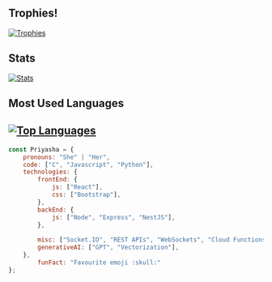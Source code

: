 Trophies!
---
[![Trophies](https://github-profile-trophy.vercel.app/?username=Priyasha-Yadav&theme=juicyfresh&no-frame=true&margin-w=15&margin-h=15)](https://github.com/Priyasha-Yadav)

Stats
---
[![Stats](https://github-readme-stats.vercel.app/api?username=Priyasha-Yadav\&show_icons=true\&rank_icon=github&theme=highcontrast&border_color=00000000)](https://github.com/Priyasha-Yadav) 

Most Used Languages
---

[![Top Languages](https://github-readme-stats.vercel.app/api/top-langs/?username=Priyasha-Yadav&layout=compact&theme=highcontrast&border_color=00000000)](https://github.com/Priyasha-Yadav)
---
```javascript
const Priyasha = {
    pronouns: "She" | "Her",
    code: ["C", "Javascript", "Python"],
    technologies: {
        frontEnd: {
            js: ["React"],
            css: ["Bootstrap"],
        },
        backEnd: {
            js: ["Node", "Express", "NestJS"],
        },
      
        misc: ["Socket.IO", "REST APIs", "WebSockets", "Cloud Functions"],
        generativeAI: ["GPT", "Vectorization"],
    },
        funFact: "Favourite emoji :skull:"
};
```


<!---
Priyasha-Yadav/Priyasha-Yadav is a ✨ special ✨ repository because its `README.md` (this file) appears on your GitHub profile.
You can click the Preview link to take a look at your changes.
--->
